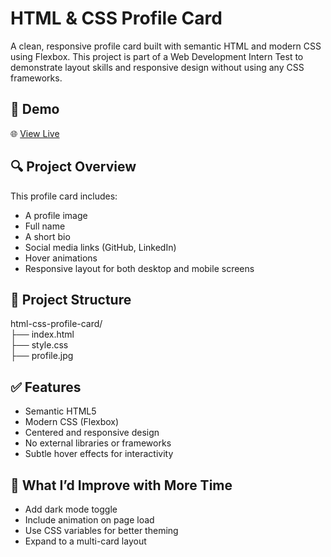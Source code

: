 # HTML & CSS Profile Card

A clean, responsive profile card built with semantic HTML and modern CSS using Flexbox. This project is part of a Web Development Intern Test to demonstrate layout skills and responsive design without using any CSS frameworks.

## 🚀 Demo

🌐 [View Live](https://divyankas-profile-card.onrender.com/)

## 🔍 Project Overview

This profile card includes:
- A profile image
- Full name
- A short bio
- Social media links (GitHub, LinkedIn)
- Hover animations
- Responsive layout for both desktop and mobile screens

## 📁 Project Structure

html-css-profile-card/<br>
├── index.html<br>
├── style.css<br>
├── profile.jpg

## ✅ Features

- Semantic HTML5
- Modern CSS (Flexbox)
- Centered and responsive design
- No external libraries or frameworks
- Subtle hover effects for interactivity

## 🌱 What I’d Improve with More Time

- Add dark mode toggle
- Include animation on page load
- Use CSS variables for better theming
- Expand to a multi-card layout

